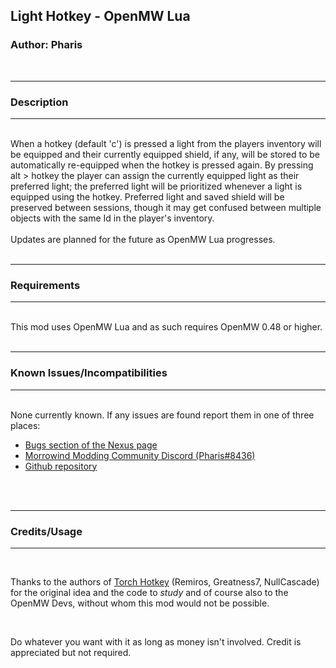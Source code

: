 
## Light Hotkey - OpenMW Lua
### Author: Pharis
<br>

----
### Description
----
<br>
When a hotkey (default 'c') is pressed a light from the players inventory will be equipped and their currently equipped shield, if any, will be stored to be automatically re-equipped when the hotkey is pressed again. By pressing alt > hotkey the player can assign the currently equipped light as their preferred light; the preferred light will be prioritized whenever a light is equipped using the hotkey. Preferred light and saved shield will be preserved between sessions, though it may get confused between multiple objects with the same Id in the player's inventory.
<br>
<br>
Updates are planned for the future as OpenMW Lua progresses.
<br>
<br>

----
### Requirements
----
<br>
This mod uses OpenMW Lua and as such requires OpenMW 0.48 or higher.
<br>
<br>

----
### Known Issues/Incompatibilities
----
<br>
None currently known. If any issues are found report them in one of three places:

- [Bugs section of the Nexus page]( https://www.nexusmods.com/morrowind/mods/51981?tab=bugs )
- [Morrowind Modding Community Discord (Pharis#8436)]( https://discord.me/mwmods )
- [Github repository]( https://github.com/PharisMods/light-hotkey )
<br>
<br>

----
### Credits/Usage
----
<br>

Thanks to the authors of [Torch Hotkey](https://www.nexusmods.com/morrowind/mods/45747) (Remiros, Greatness7, NullCascade) for the original idea and the code to *study* and of course also to the OpenMW Devs, without whom this mod would not be possible.

<br>

Do whatever you want with it as long as money isn't involved. Credit is appreciated but not required.